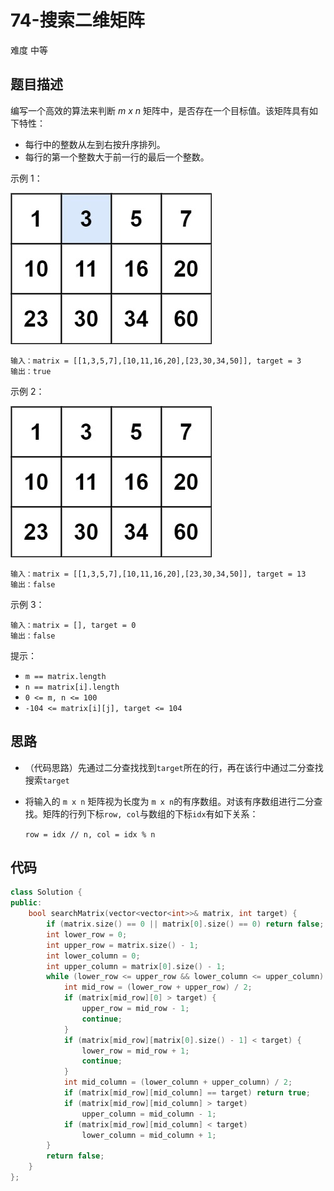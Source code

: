 # 74-搜索二维矩阵

难度 中等



## 题目描述

编写一个高效的算法来判断 *m x n* 矩阵中，是否存在一个目标值。该矩阵具有如下特性：

- 每行中的整数从左到右按升序排列。
- 每行的第一个整数大于前一行的最后一个整数。

示例 1：

![](images/mat.jpg)

```
输入：matrix = [[1,3,5,7],[10,11,16,20],[23,30,34,50]], target = 3
输出：true
```

示例 2：

![](images/mat2.jpg)

```
输入：matrix = [[1,3,5,7],[10,11,16,20],[23,30,34,50]], target = 13
输出：false
```

示例 3：

```
输入：matrix = [], target = 0
输出：false
```


提示：

- `m == matrix.length`
- `n == matrix[i].length`
- `0 <= m, n <= 100`
- `-104 <= matrix[i][j], target <= 104`



## 思路

- （代码思路）先通过二分查找找到`target`所在的行，再在该行中通过二分查找搜索`target`

- 将输入的 `m x n` 矩阵视为长度为 `m x n`的有序数组。对该有序数组进行二分查找。矩阵的行列下标`row, col`与数组的下标`idx`有如下关系：

  `row = idx // n, col = idx % n`



## 代码

```c++
class Solution {
public:
    bool searchMatrix(vector<vector<int>>& matrix, int target) {
        if (matrix.size() == 0 || matrix[0].size() == 0) return false;
        int lower_row = 0;
        int upper_row = matrix.size() - 1;
        int lower_column = 0;
        int upper_column = matrix[0].size() - 1;
        while (lower_row <= upper_row && lower_column <= upper_column) {
            int mid_row = (lower_row + upper_row) / 2;
            if (matrix[mid_row][0] > target) {
                upper_row = mid_row - 1; 
                continue;
            }
            if (matrix[mid_row][matrix[0].size() - 1] < target) {
                lower_row = mid_row + 1;
                continue;
            }
            int mid_column = (lower_column + upper_column) / 2;
            if (matrix[mid_row][mid_column] == target) return true;
            if (matrix[mid_row][mid_column] > target)
                upper_column = mid_column - 1;
            if (matrix[mid_row][mid_column] < target)
                lower_column = mid_column + 1;
        }
        return false;
    }
};
```

